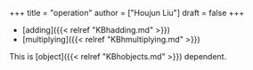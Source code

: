 +++
title = "operation"
author = ["Houjun Liu"]
draft = false
+++

-   [adding]({{< relref "KBhadding.md" >}})
-   [multiplying]({{< relref "KBhmultiplying.md" >}})

This is [object]({{< relref "KBhobjects.md" >}}) dependent.